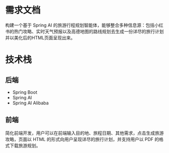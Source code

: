 # 需求文档

构建一个基于 Spring AI 的旅游行程规划智能体，能够整合多种信息源：包括小红书的热门攻略、实时天气预报以及高德地图的路线规划去生成一份详尽的旅行计划并以美化后的HTML页面呈现出来。

# 技术栈

## 后端
- Spring Boot
- Spring AI
- Spring AI Alibaba

## 前端

简化前端开发，用户可以在前端输入目的地、旅程日期、其他需求，点击生成旅游攻略，页面以 HTML 的形式向用户呈现详尽的旅行计划，并支持用户以 PDF 的格式下载旅游规划。